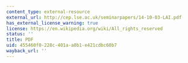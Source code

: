 ```yaml
---
content_type: external-resource
external_url: http://cep.lse.ac.uk/seminarpapers/14-10-03-LAI.pdf
has_external_license_warning: true
license: https://en.wikipedia.org/wiki/All_rights_reserved
status: ''
title: PDF
uid: 455460f0-228c-401a-a0b1-e421cdbc60b7
wayback_url: ''
---
```

